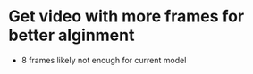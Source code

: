 
# Get video with more frames for better alginment 
- 8 frames likely not enough for current model 
